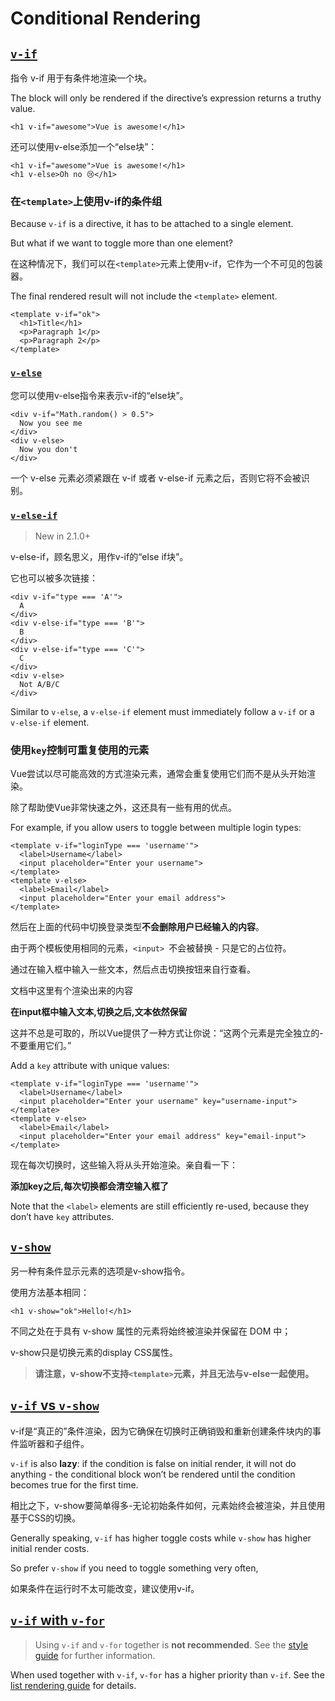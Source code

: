 # Conditional Rendering

## [`v-if`](https://v2.vuejs.org/v2/guide/conditional#v-if)

指令 v-if 用于有条件地渲染一个块。

The block will only be rendered if the directive’s expression returns a truthy value.

```vue
<h1 v-if="awesome">Vue is awesome!</h1>
```

还可以使用v-else添加一个“else块”：

```vue
<h1 v-if="awesome">Vue is awesome!</h1>
<h1 v-else>Oh no 😢</h1>
```

### 在`<template>`上使用v-if的条件组

Because `v-if` is a directive, it has to be attached to a single element.

But what if we want to toggle more than one element?

在这种情况下，我们可以在`<template>`元素上使用v-if，它作为一个不可见的包装器。

The final rendered result will not include the `<template>` element.

```vue
<template v-if="ok">
  <h1>Title</h1>
  <p>Paragraph 1</p>
  <p>Paragraph 2</p>
</template>
```

### [`v-else`](https://v2.vuejs.org/v2/guide/conditional#v-else)

您可以使用v-else指令来表示v-if的“else块”。

```vue
<div v-if="Math.random() > 0.5">
  Now you see me
</div>
<div v-else>
  Now you don't
</div>
```

一个 v-else 元素必须紧跟在 v-if 或者 v-else-if 元素之后，否则它将不会被识别。

### [`v-else-if`](https://v2.vuejs.org/v2/guide/conditional#v-else-if)

> New in 2.1.0+

v-else-if，顾名思义，用作v-if的“else if块”。

它也可以被多次链接：

```vue
<div v-if="type === 'A'">
  A
</div>
<div v-else-if="type === 'B'">
  B
</div>
<div v-else-if="type === 'C'">
  C
</div>
<div v-else>
  Not A/B/C
</div>
```

Similar to `v-else`, a `v-else-if` element must immediately follow a `v-if` or a `v-else-if` element.

### 使用`key`控制可重复使用的元素

Vue尝试以尽可能高效的方式渲染元素，通常会重复使用它们而不是从头开始渲染。

除了帮助使Vue非常快速之外，这还具有一些有用的优点。

 For example, if you allow users to toggle between multiple login types:

```vue
<template v-if="loginType === 'username'">
  <label>Username</label>
  <input placeholder="Enter your username">
</template>
<template v-else>
  <label>Email</label>
  <input placeholder="Enter your email address">
</template>
```

然后在上面的代码中切换登录类型**不会删除用户已经输入的内容**。

由于两个模板使用相同的元素，`<input> `不会被替换 - 只是它的占位符。

通过在输入框中输入一些文本，然后点击切换按钮来自行查看。

文档中这里有个渲染出来的内容

**在input框中输入文本,切换之后,文本依然保留**

这并不总是可取的，所以Vue提供了一种方式让你说：“这两个元素是完全独立的-不要重用它们。”

Add a `key` attribute with unique values:

```vue
<template v-if="loginType === 'username'">
  <label>Username</label>
  <input placeholder="Enter your username" key="username-input">
</template>
<template v-else>
  <label>Email</label>
  <input placeholder="Enter your email address" key="email-input">
</template>
```

现在每次切换时，这些输入将从头开始渲染。亲自看一下：

**添加key之后,每次切换都会清空输入框了**

Note that the `<label>` elements are still efficiently re-used, because they don’t have `key` attributes.

## [`v-show`](https://v2.vuejs.org/v2/guide/conditional#v-show)

另一种有条件显示元素的选项是v-show指令。

使用方法基本相同：

```vue
<h1 v-show="ok">Hello!</h1>
```

不同之处在于具有 v-show 属性的元素将始终被渲染并保留在 DOM 中；

v-show只是切换元素的display CSS属性。

> **请注意，v-show不支持`<template>`元素，并且无法与v-else一起使用。**

## [`v-if` vs `v-show`](https://v2.vuejs.org/v2/guide/conditional#v-if-vs-v-show)

v-if是“真正的”条件渲染，因为它确保在切换时正确销毁和重新创建条件块内的事件监听器和子组件。

`v-if` is also **lazy**: if the condition is false on initial render, it will not do anything - the conditional block won’t be rendered until the condition becomes true for the first time.

相比之下，v-show要简单得多-无论初始条件如何，元素始终会被渲染，并且使用基于CSS的切换。

Generally speaking, `v-if` has higher toggle costs while `v-show` has higher initial render costs. 

So prefer `v-show` if you need to toggle something very often, 

如果条件在运行时不太可能改变，建议使用v-if。

## [`v-if` with `v-for`](https://v2.vuejs.org/v2/guide/conditional#v-if-with-v-for)

> Using `v-if` and `v-for` together is **not recommended**. See the [style guide](https://v2.vuejs.org/v2/style-guide/#Avoid-v-if-with-v-for-essential) for further information.

When used together with `v-if`, `v-for` has a higher priority than `v-if`. See the [list rendering guide](https://v2.vuejs.org/v2/guide/list#v-for-with-v-if) for details.